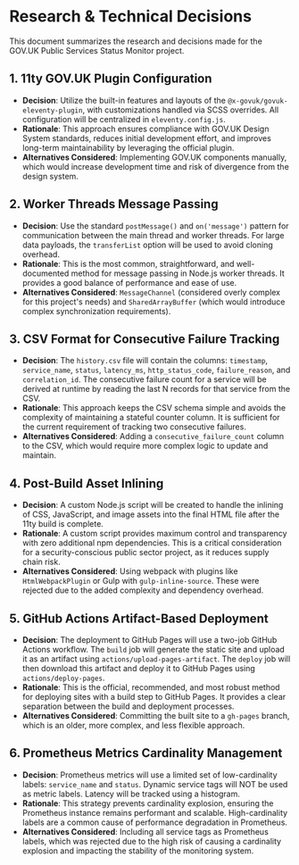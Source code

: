 # Research & Technical Decisions

This document summarizes the research and decisions made for the GOV.UK Public Services Status Monitor project.

## 1. 11ty GOV.UK Plugin Configuration

- **Decision**: Utilize the built-in features and layouts of the `@x-govuk/govuk-eleventy-plugin`, with customizations handled via SCSS overrides. All configuration will be centralized in `eleventy.config.js`.
- **Rationale**: This approach ensures compliance with GOV.UK Design System standards, reduces initial development effort, and improves long-term maintainability by leveraging the official plugin.
- **Alternatives Considered**: Implementing GOV.UK components manually, which would increase development time and risk of divergence from the design system.

## 2. Worker Threads Message Passing

- **Decision**: Use the standard `postMessage()` and `on('message')` pattern for communication between the main thread and worker threads. For large data payloads, the `transferList` option will be used to avoid cloning overhead.
- **Rationale**: This is the most common, straightforward, and well-documented method for message passing in Node.js worker threads. It provides a good balance of performance and ease of use.
- **Alternatives Considered**: `MessageChannel` (considered overly complex for this project's needs) and `SharedArrayBuffer` (which would introduce complex synchronization requirements).

## 3. CSV Format for Consecutive Failure Tracking

- **Decision**: The `history.csv` file will contain the columns: `timestamp`, `service_name`, `status`, `latency_ms`, `http_status_code`, `failure_reason`, and `correlation_id`. The consecutive failure count for a service will be derived at runtime by reading the last N records for that service from the CSV.
- **Rationale**: This approach keeps the CSV schema simple and avoids the complexity of maintaining a stateful counter column. It is sufficient for the current requirement of tracking two consecutive failures.
- **Alternatives Considered**: Adding a `consecutive_failure_count` column to the CSV, which would require more complex logic to update and maintain.

## 4. Post-Build Asset Inlining

- **Decision**: A custom Node.js script will be created to handle the inlining of CSS, JavaScript, and image assets into the final HTML file after the 11ty build is complete.
- **Rationale**: A custom script provides maximum control and transparency with zero additional npm dependencies. This is a critical consideration for a security-conscious public sector project, as it reduces supply chain risk.
- **Alternatives Considered**: Using webpack with plugins like `HtmlWebpackPlugin` or Gulp with `gulp-inline-source`. These were rejected due to the added complexity and dependency overhead.

## 5. GitHub Actions Artifact-Based Deployment

- **Decision**: The deployment to GitHub Pages will use a two-job GitHub Actions workflow. The `build` job will generate the static site and upload it as an artifact using `actions/upload-pages-artifact`. The `deploy` job will then download this artifact and deploy it to GitHub Pages using `actions/deploy-pages`.
- **Rationale**: This is the official, recommended, and most robust method for deploying sites with a build step to GitHub Pages. It provides a clear separation between the build and deployment processes.
- **Alternatives Considered**: Committing the built site to a `gh-pages` branch, which is an older, more complex, and less flexible approach.

## 6. Prometheus Metrics Cardinality Management

- **Decision**: Prometheus metrics will use a limited set of low-cardinality labels: `service_name` and `status`. Dynamic service tags will NOT be used as metric labels. Latency will be tracked using a histogram.
- **Rationale**: This strategy prevents cardinality explosion, ensuring the Prometheus instance remains performant and scalable. High-cardinality labels are a common cause of performance degradation in Prometheus.
- **Alternatives Considered**: Including all service tags as Prometheus labels, which was rejected due to the high risk of causing a cardinality explosion and impacting the stability of the monitoring system.